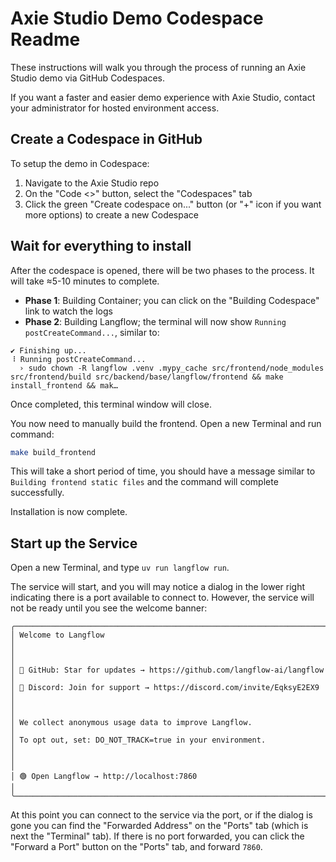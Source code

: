 # Axie Studio Demo Codespace Readme

These instructions will walk you through the process of running an Axie Studio demo via GitHub Codespaces.

If you want a faster and easier demo experience with Axie Studio, contact your administrator for hosted environment access.

## Create a Codespace in GitHub

To setup the demo in Codespace:

1. Navigate to the Axie Studio repo
2. On the "Code <>" button, select the "Codespaces" tab
3. Click the green "Create codespace on..." button (or "+" icon if you want more options) to create a new Codespace

## Wait for everything to install

After the codespace is opened, there will be two phases to the process. It will take ≈5-10 minutes to complete.

* **Phase 1**: Building Container; you can click on the "Building Codespace" link to watch the logs
* **Phase 2**: Building Langflow; the terminal will now show `Running postCreateCommand...`, similar to:

```
✔ Finishing up...
⠸ Running postCreateCommand...
  › sudo chown -R langflow .venv .mypy_cache src/frontend/node_modules src/frontend/build src/backend/base/langflow/frontend && make install_frontend && mak…
```

Once completed, this terminal window will close.

You now need to manually build the frontend. Open a new Terminal and run command:

```bash
make build_frontend
```

This will take a short period of time, you should have a message similar to `Building frontend static files` and the command will complete successfully. 

Installation is now complete.

## Start up the Service

Open a new Terminal, and type `uv run langflow run`.

The service will start, and you will may notice a dialog in the lower right indicating there is a port available to connect to. However, the service will not be ready until you see the welcome banner:

```
╭───────────────────────────────────────────────────────────────────────╮
│ Welcome to Langflow                                                   │
│                                                                       │
│ 🌟 GitHub: Star for updates → https://github.com/langflow-ai/langflow  │
│ 💬 Discord: Join for support → https://discord.com/invite/EqksyE2EX9   │
│                                                                       │
│ We collect anonymous usage data to improve Langflow.                  │
│ To opt out, set: DO_NOT_TRACK=true in your environment.               │
│                                                                       │
│ 🟢 Open Langflow → http://localhost:7860                               │
╰───────────────────────────────────────────────────────────────────────╯
```

At this point you can connect to the service via the port, or if the dialog is gone you can find the "Forwarded Address" on the "Ports" tab (which is next the "Terminal" tab). If there is no port forwarded, you can click the "Forward a Port" button on the "Ports" tab, and forward `7860`. 